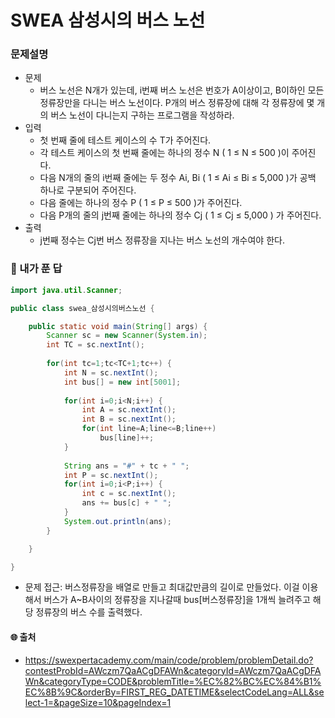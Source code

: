 # SWEA 삼성시의 버스 노선

### 문제설명

- 문제
  - 버스 노선은 N개가 있는데, i번째 버스 노선은 번호가 A이상이고, B이하인 모든 정류장만을 다니는 버스 노선이다. P개의 버스 정류장에 대해 각 정류장에 몇 개의 버스 노선이 다니는지 구하는 프로그램을 작성하라.
- 입력
  - 첫 번째 줄에 테스트 케이스의 수 T가 주어진다.
  - 각 테스트 케이스의 첫 번째 줄에는 하나의 정수 N ( 1 ≤ N ≤ 500 )이 주어진다.
  - 다음 N개의 줄의 i번째 줄에는 두 정수 Ai, Bi ( 1 ≤ Ai ≤ Bi ≤ 5,000 )가 공백 하나로 구분되어 주어진다.
  - 다음 줄에는 하나의 정수 P ( 1 ≤ P ≤ 500 )가 주어진다.
  - 다음 P개의 줄의 j번째 줄에는 하나의 정수 Cj ( 1 ≤ Cj ≤ 5,000 ) 가 주어진다.
- 출력
  - j번째 정수는 Cj번 버스 정류장을 지나는 버스 노선의 개수여야 한다.



### :full_moon_with_face: 내가 푼 답

```java
import java.util.Scanner;

public class swea_삼성시의버스노선 {

	public static void main(String[] args) {
		Scanner sc = new Scanner(System.in);
		int TC = sc.nextInt();
		
		for(int tc=1;tc<TC+1;tc++) {
			int N = sc.nextInt();
			int bus[] = new int[5001];
			
			for(int i=0;i<N;i++) {
				int A = sc.nextInt();
				int B = sc.nextInt();
				for(int line=A;line<=B;line++)
					bus[line]++;
			}
			
			String ans = "#" + tc + " ";
			int P = sc.nextInt();
			for(int i=0;i<P;i++) {
				int c = sc.nextInt();
				ans += bus[c] + " ";
			}
			System.out.println(ans);
		}

	}

}
```

- 문제 접근: 버스정류장을 배열로 만들고 최대값만큼의 길이로 만들었다. 이걸 이용해서 버스가 A~B사이의 정류장을 지나갈때 bus[버스정류장]을 1개씩 늘려주고 해당 정류장의 버스 수를 출력했다.



#### :globe_with_meridians: 출처

- https://swexpertacademy.com/main/code/problem/problemDetail.do?contestProbId=AWczm7QaACgDFAWn&categoryId=AWczm7QaACgDFAWn&categoryType=CODE&problemTitle=%EC%82%BC%EC%84%B1%EC%8B%9C&orderBy=FIRST_REG_DATETIME&selectCodeLang=ALL&select-1=&pageSize=10&pageIndex=1